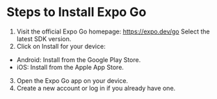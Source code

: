 # Steps to Install Expo Go

1. Visit the official Expo Go homepage: https://expo.dev/go Select the latest SDK version.
2. Click on Install for your device:

- Android: Install from the Google Play Store.
- iOS: Install from the Apple App Store.

3. Open the Expo Go app on your device.
4. Create a new account or log in if you already have one.

